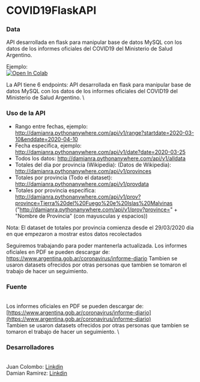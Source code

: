 # COVID19FlaskAPI
### Data

API desarrollada en flask para manipular base de datos MySQL con los datos de los informes oficiales del COVID19 del Ministerio de Salud Argentino.

Ejemplo:
 \
 [![Open In
Colab](https://colab.research.google.com/assets/colab-badge.svg)](https://colab.research.google.com/drive/1K1ilzDK5F60_KeJ2aifrFOvBw9337T8Q)

 La API tiene 6 endpoints:
API desarrollada en flask para manipular base de datos MySQL con los
datos de los informes oficiales del COVID19 del Ministerio de Salud
Argentino. \


### Uso de la API



-   Rango entre fechas, ejemplo: http://damianra.pythonanywhere.com/api/v1/range?startdate=2020-03-10&enddate=2020-04-10
-   Fecha especifica, ejemplo: http://damianra.pythonanywhere.com/api/v1/date?date=2020-03-25
-   Todos los datos: http://damianra.pythonanywhere.com/api/v1/alldata
-   Totales del dia por provincia (Wikipedia): (Datos de Wikipedia): http://damianra.pythonanywhere.com/api/v1/provinces
-   Totales por provincia (Todo el dataset): http://damianra.pythonanywhere.com/api/v1/provdata
-   Totales por provincia especifica: http://damianra.pythonanywhere.com/api/v1/prov?province=Tierra%20del%20Fuego%20e%20Islas%20Malvinas
("http://damianra.pythonanywhere.com/api/v1/prov?province=" + "Nombre de Provincia" (con mayusculas y espacios))



Nota: El dataset de totales por provincia comienza desde el 29/03/2020 dia en que empezaron a mostrar estos datos recolectados



Seguiremos trabajando para poder mantenerla actualizada. Los informes oficiales en PDF se pueden descargar de:
https://www.argentina.gob.ar/coronavirus/informe-diario
Tambien se usaron datasets ofrecidos por otras personas que tambien se tomaron el trabajo de hacer un seguimiento.

### Fuente

\
 Los informes oficiales en PDF se pueden descargar de:
[https://www.argentina.gob.ar/coronavirus/informe-diario](https://www.argentina.gob.ar/coronavirus/informe-diario)
\
 Tambien se usaron datasets ofrecidos por otras personas que tambien se
tomaron el trabajo de hacer un seguimiento. \


### Desarrolladores

\
 Juan Colombo:
[Linkdin](https://www.linkedin.com/in/juan-carlos-colombo-336642152/) \
 Damian Ramirez:
[Linkdin](https://www.linkedin.com/in/damian-ramirez-677488172)
